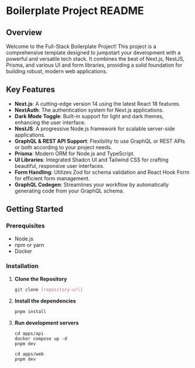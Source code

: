 # Boilerplate Project README

## Overview

Welcome to the Full-Stack Boilerplate Project! This project is a comprehensive template designed to jumpstart your development with a powerful and versatile tech stack. It combines the best of Next.js, NestJS, Prisma, and various UI and form libraries, providing a solid foundation for building robust, modern web applications.

## Key Features

- **Next.js**: A cutting-edge version 14 using the latest React 18 features.
- **NextAuth**: The authentication system for Next.js applications.
- **Dark Mode Toggle**: Built-in support for light and dark themes, enhancing the user interface.
- **NestJS**: A progressive Node.js framework for scalable server-side applications.
- **GraphQL & REST API Support**: Flexibility to use GraphQL or REST APIs or both according to your project needs.
- **Prisma**: Modern ORM for Node.js and TypeScript.
- **UI Libraries**: Integrated Shadcn UI and Tailwind CSS for crafting beautiful, responsive user interfaces.
- **Form Handling**: Utilizes Zod for schema validation and React Hook Form for efficient form management.
- **GraphQL Codegen**: Streamlines your workflow by automatically generating code from your GraphQL schema.

## Getting Started

### Prerequisites

- Node.js
- npm or yarn
- Docker

### Installation

1. **Clone the Repository**

   ```bash
   git clone [repository-url]
   ```

2. **Install the dependencies**

   ```bash
   pnpm install
   ```

3. **Run development servers**

   ```
   cd apps/api
   docker compose up -d
   pnpm dev

   cd apps/web
   pnpm dev
   ```
